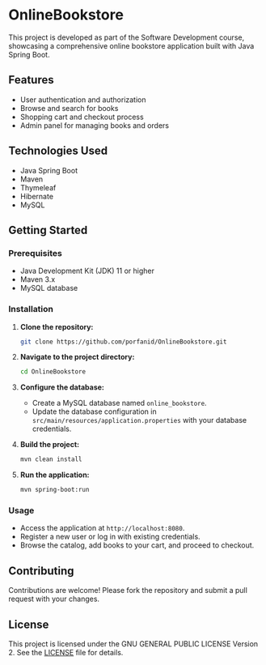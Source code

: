 # OnlineBookstore

This project is developed as part of the Software Development course, showcasing a comprehensive online bookstore application built with Java Spring Boot.

## Features

- User authentication and authorization
- Browse and search for books
- Shopping cart and checkout process
- Admin panel for managing books and orders

## Technologies Used

- Java Spring Boot
- Maven
- Thymeleaf
- Hibernate
- MySQL

## Getting Started

### Prerequisites

- Java Development Kit (JDK) 11 or higher
- Maven 3.x
- MySQL database

### Installation

1. **Clone the repository:**
   ```bash
   git clone https://github.com/porfanid/OnlineBookstore.git
   ```
2. **Navigate to the project directory:**
   ```bash
   cd OnlineBookstore
   ```
3. **Configure the database:**
    - Create a MySQL database named `online_bookstore`.
    - Update the database configuration in `src/main/resources/application.properties` with your database credentials.

4. **Build the project:**
   ```bash
   mvn clean install
   ```
5. **Run the application:**
   ```bash
   mvn spring-boot:run
   ```

### Usage

- Access the application at `http://localhost:8080`.
- Register a new user or log in with existing credentials.
- Browse the catalog, add books to your cart, and proceed to checkout.

## Contributing

Contributions are welcome! Please fork the repository and submit a pull request with your changes.

## License

This project is licensed under the GNU GENERAL PUBLIC LICENSE Version 2. See the [LICENSE](LICENSE.md) file for details.
